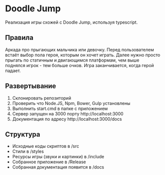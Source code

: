# Doodle Jump

Реализация игры схожей с Doodle Jump, используя typescript.

## Правила

Аркада про прыгающих мальчика или девочку. Перед пользователем встаёт выбор пола героя, которым он хочет играть. Далее нужно просто прыгать по статичным и двигающимся платформам, чем выше поднялся игрок - тем больше очков. Игра заканчивается, когда герой падает.

## Развертывание

1. Склонировать репозиторий
2. Проверить что Node.JS, Npm, Bower, Gulp установлены  
3. Выполнить start.cmd в папке с приложением
4. Сервер запущен на 3000 порту http://localhost:3000
5. Документация по адресу http://localhost:3000/docs

## Структура

* Исходные коды скриптов в /src
* Стили в /styles
* Ресурсы игры (звуки и картинки) в /include
* Собранное приложение в /Release
* Собранная документация появится в /docs
